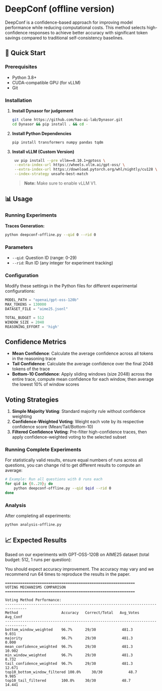 # DeepConf (offline version)

DeepConf is a confidence-based approach for improving model performance while reducing computational costs. This method selects high-confidence responses to achieve better accuracy with significant token savings compared to traditional self-consistency baselines.

## 🚀 Quick Start

### Prerequisites

- Python 3.8+
- CUDA-compatible GPU (for vLLM)
- Git

### Installation

1. **Install Dynasor for judgement**
   ```bash
   git clone https://github.com/hao-ai-lab/Dynasor.git
   cd Dynasor && pip install . && cd -
   ```

2. **Install Python Dependencies**
   ```bash
   pip install transformers numpy pandas tqdm
   ```

3. **Install vLLM (Custom Version)**
   ```bash
    uv pip install --pre vllm==0.10.1+gptoss \
    --extra-index-url https://wheels.vllm.ai/gpt-oss/ \
    --extra-index-url https://download.pytorch.org/whl/nightly/cu128 \
    --index-strategy unsafe-best-match
   ```
   
   > **Note:** Make sure to enable vLLM V1.

## 📊 Usage

### Running Experiments

**Traces Generation:**
```bash
python deepconf-offline.py --qid 0 --rid 0
```

### Parameters

- `--qid`: Question ID (range: 0-29)
- `--rid`: Run ID (any integer for experiment tracking)

### Configuration

Modify these settings in the Python files for different experimental configurations:

```python
MODEL_PATH = "openai/gpt-oss-120b"
MAX_TOKENS = 130000
DATASET_FILE = "aime25.jsonl"

TOTAL_BUDGET = 512
WINDOW_SIZE = 2048
REASONING_EFFORT = 'high'
```
## Confidence Metrics

- **Mean Confidence**: Calculate the average confidence across all tokens in the reasoning trace
- **Tail Confidence**: Calculate the average confidence over the final 2048 tokens of the trace  
- **Bottom-10 Confidence**: Apply sliding windows (size 2048) across the entire trace, compute mean confidence for each window, then average the lowest 10% of window scores

## Voting Strategies

1. **Simple Majority Voting**: Standard majority rule without confidence weighting
2. **Confidence-Weighted Voting**: Weight each vote by its respective confidence score (Mean/Tail/Bottom-10)
3. **Filtered Confidence Voting**: Pre-filter high-confidence traces, then apply confidence-weighted voting to the selected subset

### Running Complete Experiments

For statistically valid results, ensure equal numbers of runs across all questions, you can change rid to get different results to compute an average:

```bash
# Example: Run all questions with 8 runs each
for qid in {0..29}; do
    python deepconf-offline.py --qid $qid --rid 0
done
```

### Analysis

After completing all experiments:
```bash
python analysis-offline.py
```

## 📈 Expected Results

Based on our experiments with GPT-OSS-120B on AIME25 dataset (total budget: 512, 1 runs per question):

You should expect accuracy improvement. The accuracy may vary and we recommend run 64 times to reproduce the results in the paper.

```
============================================================
VOTING MECHANISMS COMPARISON
============================================================

Voting Method Performance:
--------------------------------------------------------------------------------
Method                    Accuracy   Correct/Total   Avg_Votes    Avg_Conf  
--------------------------------------------------------------------------------
bottom_window_weighted    96.7%      29/30            481.3        9.031     
majority                  96.7%      29/30            481.3        0.000     
mean_confidence_weighted  96.7%      29/30            481.3        10.902    
min_window_weighted       96.7%      29/30            481.3        8.732     
tail_confidence_weighted  96.7%      29/30            481.3        12.671    
top10_bottom_window_filtered 100.0%     30/30            48.7         9.985     
top10_tail_filtered       100.0%     30/30            48.7         14.441    
```

